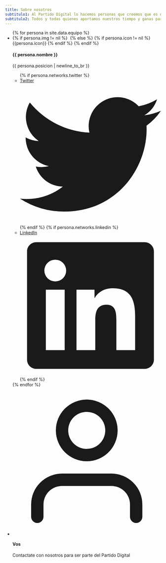 ```yaml
---
title: Sobre nosotros
subtitulo1: Al Partido Digital lo hacemos personas que creemos que es necesaria una actualización en la forma en la que participamos politicamente, que logre empoderar a más personas para que su voz sea escuchada y tenga impacto.
subtitulo2: Todos y todas quienes aportamos nuestros tiempo y ganas para este emprendimiento político tenemos distintas ideas y orígenes ideológicos, algunos con experiencia político partidaria y otros debutando ahora, pero a todos nos une el respeto por las ideas del otro y las ganas de luchar porque cada idea tenga su lugar en un debate público transparente y moderno.
---
```


<ul class="list-none mx-auto space-y-16 sm:grid sm:grid-cols-2 sm:gap-16 sm:space-y-0 lg:grid-cols-3 lg:max-w-5xl text-center mt-15">
    {% for persona in site.data.equipo %}
    <li>
    <div class="space-y-6">
        {% if persona.img != nil %}
        <img class="mx-auto h-40 w-40 rounded-full xl:w-56 xl:h-56" src="{{site.url}}/assets/img/equipo/{{ persona.img }}" alt="">
        {% else %}
        {% if persona.icon != nil %}
            {{persona.icon}}
        {% endif %}
        {% endif %}
        <div class="space-y-2">
        <div class="text-lg leading-6 font-medium space-y-1">
            <h4>{{ persona.nombre }}</h4>
            <p class="text-orange-500 dark:text-orange-300">{{ persona.posicion | newline_to_br }}</p>
        </div>
        <ul class="flex justify-center space-x-5">
            {% if persona.networks.twitter %}
            <li>
                <a href="{{ persona.networks.twitter }}" class="text-gray-400 hover:text-gray-500 dark:text-gray-200 dark:hover:text-gray-400 transition ease-in-out duration-150">
                    <span class="sr-only">Twitter</span>
                    <svg class="w-5 h-5" fill="currentColor" viewBox="0 0 20 20">
                    <path d="M6.29 18.251c7.547 0 11.675-6.253 11.675-11.675 0-.178 0-.355-.012-.53A8.348 8.348 0 0020 3.92a8.19 8.19 0 01-2.357.646 4.118 4.118 0 001.804-2.27 8.224 8.224 0 01-2.605.996 4.107 4.107 0 00-6.993 3.743 11.65 11.65 0 01-8.457-4.287 4.106 4.106 0 001.27 5.477A4.073 4.073 0 01.8 7.713v.052a4.105 4.105 0 003.292 4.022 4.095 4.095 0 01-1.853.07 4.108 4.108 0 003.834 2.85A8.233 8.233 0 010 16.407a11.616 11.616 0 006.29 1.84" />
                    </svg>
                </a>
            </li>
            {% endif %}
            {% if persona.networks.linkedin %}
            <li>
                <a href="{{ persona.networks.linkedin }}" class="text-gray-400 hover:text-gray-500 dark:text-gray-200 dark:hover:text-gray-400 transition ease-in-out duration-150">
                    <span class="sr-only">LinkedIn</span>
                    <svg class="w-5 h-5" fill="currentColor" viewBox="0 0 20 20">
                    <path fill-rule="evenodd" d="M16.338 16.338H13.67V12.16c0-.995-.017-2.277-1.387-2.277-1.39 0-1.601 1.086-1.601 2.207v4.248H8.014v-8.59h2.559v1.174h.037c.356-.675 1.227-1.387 2.526-1.387 2.703 0 3.203 1.778 3.203 4.092v4.711zM5.005 6.575a1.548 1.548 0 11-.003-3.096 1.548 1.548 0 01.003 3.096zm-1.337 9.763H6.34v-8.59H3.667v8.59zM17.668 1H2.328C1.595 1 1 1.581 1 2.298v15.403C1 18.418 1.595 19 2.328 19h15.34c.734 0 1.332-.582 1.332-1.299V2.298C19 1.581 18.402 1 17.668 1z" clip-rule="evenodd" />
                    </svg>
                </a>
            </li>
            {% endif %}
        </ul>
        </div>
    </div>
    </li>
    {% endfor %}
    <li>
        <div class="space-y-6">
            <svg xmlns="http://www.w3.org/2000/svg" fill="currentColor" viewBox="0 0 24 24" class="fill-current text-black dark:text-gray-200 mx-auto h-40 w-40 rounded-full xl:w-56 xl:h-56">
            <path class="heroicon-ui" d="M12 12a5 5 0 1 1 0-10 5 5 0 0 1 0 10zm0-2a3 3 0 1 0 0-6 3 3 0 0 0 0 6zm9 11a1 1 0 0 1-2 0v-2a3 3 0 0 0-3-3H8a3 3 0 0 0-3 3v2a1 1 0 0 1-2 0v-2a5 5 0 0 1 5-5h8a5 5 0 0 1 5 5v2z"/>
            </svg>
            <div class="space-y-2">
            <div class="text-lg leading-6 font-medium space-y-1">
                <h4>Vos</h4>
                <p class="text-orange-500 dark:text-orange-300">
                Contactate con nosotros para ser parte del Partido Digital
                </p>
            </div>
            </div>
        </div>
    </li>
</ul>